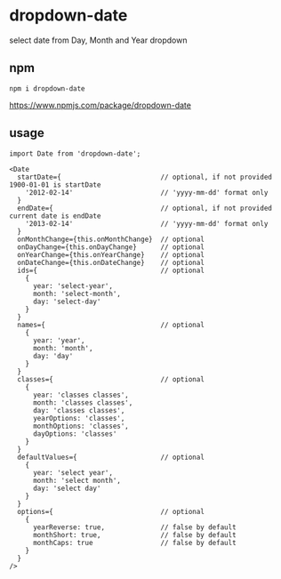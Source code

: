 # dropdown-date
select date from Day, Month and Year dropdown

## npm
```npm i dropdown-date```

https://www.npmjs.com/package/dropdown-date

## usage
```
import Date from 'dropdown-date';

<Date
  startDate={                         // optional, if not provided 1900-01-01 is startDate
    '2012-02-14'                      // 'yyyy-mm-dd' format only
  }
  endDate={                           // optional, if not provided current date is endDate
    '2013-02-14'                      // 'yyyy-mm-dd' format only
  }
  onMonthChange={this.onMonthChange}  // optional
  onDayChange={this.onDayChange}      // optional
  onYearChange={this.onYearChange}    // optional
  onDateChange={this.onDateChange}    // optional
  ids={                               // optional
    {
      year: 'select-year',
      month: 'select-month',
      day: 'select-day'
    }
  }
  names={                             // optional
    {
      year: 'year',
      month: 'month',
      day: 'day'
    }
  }
  classes={                           // optional
    {
      year: 'classes classes',
      month: 'classes classes',
      day: 'classes classes',
      yearOptions: 'classes',
      monthOptions: 'classes',
      dayOptions: 'classes'
    }
  }
  defaultValues={                     // optional
    {
      year: 'select year',
      month: 'select month',
      day: 'select day'
    }
  }
  options={                           // optional
    {
      yearReverse: true,              // false by default
      monthShort: true,               // false by default
      monthCaps: true                 // false by default
    }
  }
/>

```

